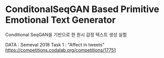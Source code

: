 # ConditonalSeqGAN Based Primitive Emotional Text Generator

Conditional SeqGAN을 기반으로 한 원시 감정 텍스트 생성 실험

DATA : Semeval 2018 Task 1 : "Affect in tweets"
https://competitions.codalab.org/competitions/17751

